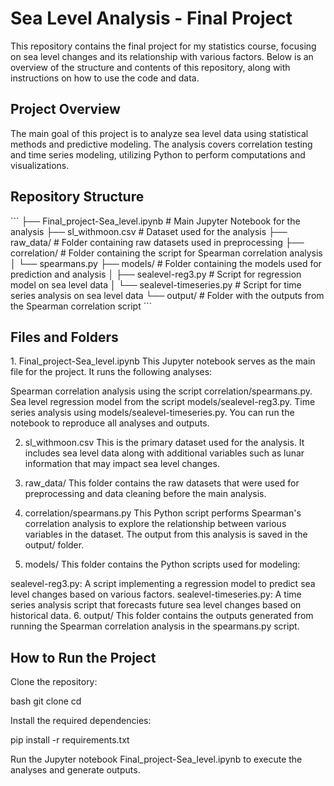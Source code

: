 <h1>Sea Level Analysis - Final Project</h1>
This repository contains the final project for my statistics course, focusing on sea level changes and its relationship with various factors. Below is an overview of the structure and contents of this repository, along with instructions on how to use the code and data.

<h2>Project Overview</h2>
The main goal of this project is to analyze sea level data using statistical methods and predictive modeling. The analysis covers correlation testing and time series modeling, utilizing Python to perform computations and visualizations.

<h2>Repository Structure</h2>
```
├── Final_project-Sea_level.ipynb   # Main Jupyter Notebook for the analysis
├── sl_withmoon.csv                 # Dataset used for the analysis
├── raw_data/                       # Folder containing raw datasets used in preprocessing
├── correlation/                    # Folder containing the script for Spearman correlation analysis
│   └── spearmans.py
├── models/                         # Folder containing the models used for prediction and analysis
│   ├── sealevel-reg3.py            # Script for regression model on sea level data
│   └── sealevel-timeseries.py      # Script for time series analysis on sea level data
└── output/                         # Folder with the outputs from the Spearman correlation script
```
<h2>Files and Folders</h2>
1. Final_project-Sea_level.ipynb
This Jupyter notebook serves as the main file for the project. It runs the following analyses:

Spearman correlation analysis using the script correlation/spearmans.py.
Sea level regression model from the script models/sealevel-reg3.py.
Time series analysis using models/sealevel-timeseries.py.
You can run the notebook to reproduce all analyses and outputs.

2. sl_withmoon.csv
This is the primary dataset used for the analysis. It includes sea level data along with additional variables such as lunar information that may impact sea level changes.

3. raw_data/
This folder contains the raw datasets that were used for preprocessing and data cleaning before the main analysis.

4. correlation/spearmans.py
This Python script performs Spearman's correlation analysis to explore the relationship between various variables in the dataset. The output from this analysis is saved in the output/ folder.

5. models/
This folder contains the Python scripts used for modeling:

sealevel-reg3.py: A script implementing a regression model to predict sea level changes based on various factors.
sealevel-timeseries.py: A time series analysis script that forecasts future sea level changes based on historical data.
6. output/
This folder contains the outputs generated from running the Spearman correlation analysis in the spearmans.py script.

<h2>How to Run the Project</h2>
Clone the repository:

bash
git clone <repository-url>
cd <repository-folder>

Install the required dependencies:

pip install -r requirements.txt

Run the Jupyter notebook Final_project-Sea_level.ipynb to execute the analyses and generate outputs.
